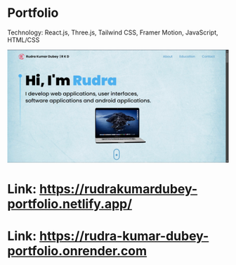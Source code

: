 # Portfolio

Technology: React.js, Three.js, Tailwind CSS, Framer Motion, JavaScript, HTML/CSS

![Img](src/assets/Portfolio.png)

# Link: https://rudrakumardubey-portfolio.netlify.app/
# Link: https://rudra-kumar-dubey-portfolio.onrender.com
